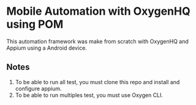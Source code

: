 # Mobile Automation with OxygenHQ using POM

This automation framework was make from scratch with OxygenHQ and Appium using a Android device.

## Notes

1. To be able to run all test, you must clone this repo and install and configure appium.
2. To be able to run multiples test, you must use Oxygen CLI. 
